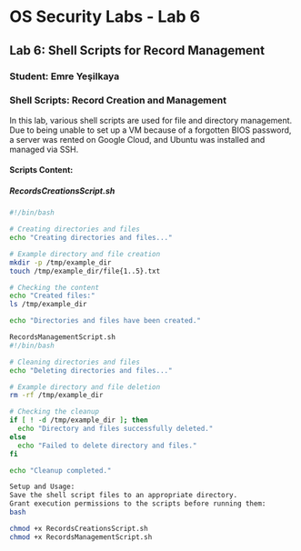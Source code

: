 # OS Security Labs - Lab 6

## Lab 6: Shell Scripts for Record Management

### Student: Emre Yeşilkaya

### Shell Scripts: Record Creation and Management

In this lab, various shell scripts are used for file and directory management. Due to being unable to set up a VM because of a forgotten BIOS password, a server was rented on Google Cloud, and Ubuntu was installed and managed via SSH.

#### Scripts Content:

##### RecordsCreationsScript.sh

```bash
#!/bin/bash

# Creating directories and files
echo "Creating directories and files..."

# Example directory and file creation
mkdir -p /tmp/example_dir
touch /tmp/example_dir/file{1..5}.txt

# Checking the content
echo "Created files:"
ls /tmp/example_dir

echo "Directories and files have been created."

RecordsManagementScript.sh
#!/bin/bash

# Cleaning directories and files
echo "Deleting directories and files..."

# Example directory and file deletion
rm -rf /tmp/example_dir

# Checking the cleanup
if [ ! -d /tmp/example_dir ]; then
  echo "Directory and files successfully deleted."
else
  echo "Failed to delete directory and files."
fi

echo "Cleanup completed."

Setup and Usage:
Save the shell script files to an appropriate directory.
Grant execution permissions to the scripts before running them:
bash

chmod +x RecordsCreationsScript.sh
chmod +x RecordsManagementScript.sh

